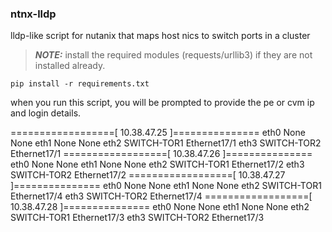### ntnx-lldp
lldp-like script for nutanix that maps host nics to switch ports in a cluster
> **_NOTE:_** install the required modules (requests/urllib3) if they are not installed already.
```
pip install -r requirements.txt
```
when you run this script, you will be prompted to provide the pe or cvm ip and login details.

==================[ 10.38.47.25 ]===============
eth0      None                     None
eth1      None                     None
eth2      SWITCH-TOR1       Ethernet17/1
eth3      SWITCH-TOR2       Ethernet17/1
==================[ 10.38.47.26 ]===============
eth0      None                     None
eth1      None                     None
eth2      SWITCH-TOR1       Ethernet17/2
eth3      SWITCH-TOR2       Ethernet17/2
==================[ 10.38.47.27 ]===============
eth0      None                     None
eth1      None                     None
eth2      SWITCH-TOR1       Ethernet17/4
eth3      SWITCH-TOR2       Ethernet17/4
==================[ 10.38.47.28 ]===============
eth0      None                     None
eth1      None                     None
eth2      SWITCH-TOR1       Ethernet17/3
eth3      SWITCH-TOR2       Ethernet17/3
